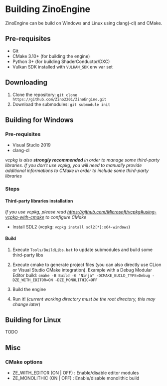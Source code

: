 # Building ZinoEngine

ZinoEngine can be build on Windows and Linux using clang(-cl) and CMake.

## Pre-requisites
- Git
- CMake 3.10+ (for building the engine)
- Python 3+ (for building ShaderConductor/DXC)
- Vulkan SDK installed with `VULKAN_SDK` env var set

## Downloading
1. Clone the repository: `git clone https://github.com/Zino2201/ZinoEngine.git`
2. Download the submodules: `git submodule init`

## Building for Windows

### Pre-requisites
- Visual Studio 2019
- clang-cl

*vcpkg is also **strongly recommended** in order to manage some third-party libraries. If you don't use vcpkg, you will need to manually provide additional informations to CMake in order to include some third-party libraries*


### Steps

#### Third-party libraries installation

*If you use vcpkg, please read https://github.com/Microsoft/vcpkg#using-vcpkg-with-cmake to configure CMake*

- Install SDL2 (vcpkg: `vcpkg install sdl2[*]:x64-windows`)

#### Build

1. Execute `Tools/BuildLibs.bat` to update submodules and build some third-party libs

2. Execute cmake to generate project files (you can also directly use CLion or Visual Studio CMake integration). Example with a Debug Modular Editor build: `cmake -B Build -G "Ninja" -DCMAKE_BUILD_TYPE=Debug -DZE_WITH_EDITOR=ON -DZE_MONOLITHIC=OFF`

3. Build the engine
4. Run it! (*current working directory must be the root directory, this may change later*)

## Building for Linux
TODO
## Misc
### CMake options
- ZE_WITH_EDITOR (ON | OFF) : Enable/disable editor modules
- ZE_MONOLITHIC (ON | OFF) : Enable/disable monolithic build
